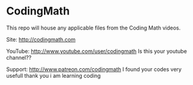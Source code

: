 CodingMath
==========

This repo will house any applicable files from the Coding Math videos.

Site: http://codingmath.com

YouTube: http://www.youtube.com/user/codingmath  Is this your youtube channel??

Support: http://www.patreon.com/codingmath    I found your codes very usefull thank you i am learning coding
